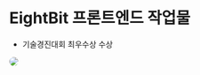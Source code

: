# EightBit 프론트엔드 작업물
- 기술경진대회 최우수상 수상
<style>
  img {
    border-radius: 24px;
  }
</style>
<img  src="https://github.com/LANTOBOY/EightBitFrontend/assets/114972796/0e6914f8-bebf-450f-a9a8-fcdd82c55bd1">
